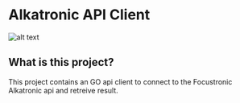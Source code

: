 # Alkatronic API Client
![alt text](https://alkatronic.focustronic.com/images/alkatronic_logo.png)

## What is this project?
This project contains an GO api client to connect to the Focustronic Alkatronic api and retreive result. 

